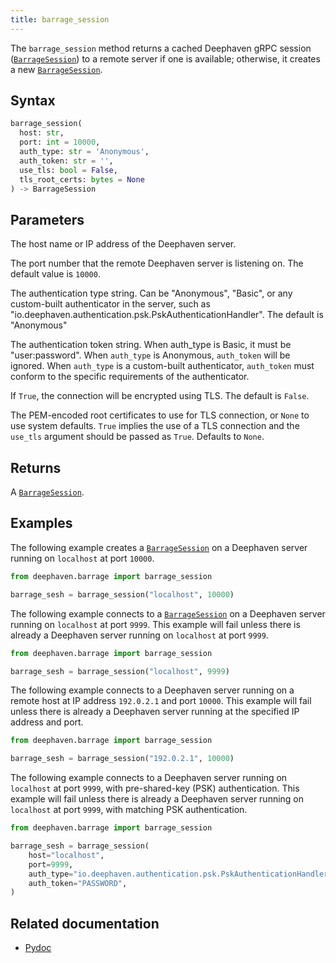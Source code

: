 ```yaml
---
title: barrage_session
---
```


The `barrage_session` method returns a cached Deephaven gRPC session ([`BarrageSession`](/core/pydoc/code/deephaven.barrage.html#deephaven.barrage.BarrageSession)) to a remote server if one is available; otherwise, it creates a new [`BarrageSession`](/core/pydoc/code/deephaven.barrage.html#deephaven.barrage.BarrageSession).

<!--TODO: Add information about client mutual TLS authentication when it's added. -->

## Syntax

```python syntax
barrage_session(
  host: str,
  port: int = 10000,
  auth_type: str = 'Anonymous',
  auth_token: str = '',
  use_tls: bool = False,
  tls_root_certs: bytes = None
) -> BarrageSession
```

## Parameters

<ParamTable>
<Param name="host" type="str">

The host name or IP address of the Deephaven server.

</Param>
<Param name="port" type="int" optional>

The port number that the remote Deephaven server is listening on. The default value is `10000`.

</Param>
<Param name="auth_type" type="str" optional>

The authentication type string. Can be "Anonymous", "Basic", or any custom-built authenticator in the server, such as "io.deephaven.authentication.psk.PskAuthenticationHandler". The default is "Anonymous"

</Param>
<Param name="auth_token" type="str" optional>

The authentication token string. When auth_type is Basic, it must be "user:password". When `auth_type` is Anonymous, `auth_token` will be ignored. When `auth_type` is a custom-built authenticator, `auth_token` must conform to the specific requirements of the authenticator.

</Param>
<Param name="use_tls" type="bool" optional>

If `True`, the connection will be encrypted using TLS. The default is `False`.

</Param>
<Param name="tls_root_certs" type="bytes" optional>

The PEM-encoded root certificates to use for TLS connection, or `None` to use system defaults. `True` implies the use of a TLS connection and the `use_tls` argument should be passed as `True`. Defaults to `None`.

</Param>
</ParamTable>

## Returns

A [`BarrageSession`](/core/pydoc/code/deephaven.barrage.html#deephaven.barrage.BarrageSession).

## Examples

The following example creates a [`BarrageSession`](/core/pydoc/code/deephaven.barrage.html#deephaven.barrage.BarrageSession) on a Deephaven server running on `localhost` at port `10000`.

```python skip-test
from deephaven.barrage import barrage_session

barrage_sesh = barrage_session("localhost", 10000)
```

The following example connects to a [`BarrageSession`](/core/pydoc/code/deephaven.barrage.html#deephaven.barrage.BarrageSession) on a Deephaven server running on `localhost` at port `9999`. This example will fail unless there is already a Deephaven server running on `localhost` at port `9999`.

```python skip-test
from deephaven.barrage import barrage_session

barrage_sesh = barrage_session("localhost", 9999)
```

The following example connects to a Deephaven server running on a remote host at IP address `192.0.2.1` and port `10000`. This example will fail unless there is already a Deephaven server running at the specified IP address and port.

```python skip-test
from deephaven.barrage import barrage_session

barrage_sesh = barrage_session("192.0.2.1", 10000)
```

The following example connects to a Deephaven server running on `localhost` at port `9999`, with pre-shared-key (PSK) authentication. This example will fail unless there is already a Deephaven server running on `localhost` at port `9999`, with matching PSK authentication.

```python skip-test
from deephaven.barrage import barrage_session

barrage_sesh = barrage_session(
    host="localhost",
    port=9999,
    auth_type="io.deephaven.authentication.psk.PskAuthenticationHandler",
    auth_token="PASSWORD",
)
```

## Related documentation

- [Pydoc](/core/pydoc/code/deephaven.barrage.html#deephaven.barrage.barrage_session)
